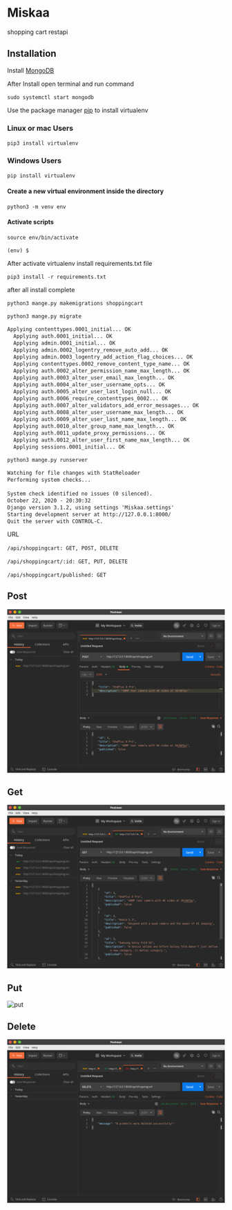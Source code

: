 # Miskaa
shopping cart restapi
## Installation
Install [MongoDB](https://docs.mongodb.com/manual/installation/)

After Install open terminal and run command
```
sudo systemctl start mongodb
```
Use the package manager [pip](https://pip.pypa.io/en/stable/) to install virtualenv
### Linux or mac Users
```
pip3 install virtualenv
```
### Windows Users

```
pip install virtualenv
```

#### Create a new virtual environment inside the directory
```
python3 -m venv env
```
#### Activate scripts
```
source env/bin/activate
```

```
(env) $
```

After activate virtualenv install requirements.txt file
```
pip3 install -r requirements.txt
```

after all install complete 
```
python3 mange.py makemigrations shoppingcart
```
```
python3 mange.py migrate
```
```
Applying contenttypes.0001_initial... OK
  Applying auth.0001_initial... OK
  Applying admin.0001_initial... OK
  Applying admin.0002_logentry_remove_auto_add... OK
  Applying admin.0003_logentry_add_action_flag_choices... OK
  Applying contenttypes.0002_remove_content_type_name... OK
  Applying auth.0002_alter_permission_name_max_length... OK
  Applying auth.0003_alter_user_email_max_length... OK
  Applying auth.0004_alter_user_username_opts... OK
  Applying auth.0005_alter_user_last_login_null... OK
  Applying auth.0006_require_contenttypes_0002... OK
  Applying auth.0007_alter_validators_add_error_messages... OK
  Applying auth.0008_alter_user_username_max_length... OK
  Applying auth.0009_alter_user_last_name_max_length... OK
  Applying auth.0010_alter_group_name_max_length... OK
  Applying auth.0011_update_proxy_permissions... OK
  Applying auth.0012_alter_user_first_name_max_length... OK
  Applying sessions.0001_initial... OK

```
```
python3 mange.py runserver
```
```
Watching for file changes with StatReloader
Performing system checks...

System check identified no issues (0 silenced).
October 22, 2020 - 20:30:32
Django version 3.1.2, using settings 'Miskaa.settings'
Starting development server at http://127.0.0.1:8000/
Quit the server with CONTROL-C.

```
URL 

`/api/shoppingcart: GET, POST, DELETE`

`/api/shoppingcart/:id: GET, PUT, DELETE`

`/api/shoppingcart/published: GET`

## Post
![post](scrnsht/post.png)

## Get
![get](scrnsht/get.png)

## Put
![put](scrsht/put.png)

## Delete
![get](scrnsht/del.png)
